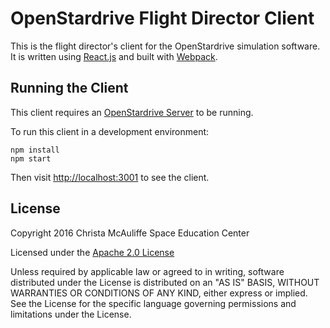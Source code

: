 # OpenStardrive Flight Director Client

This is the flight director's client for the OpenStardrive simulation software.
It is written using [React.js](https://github.com/reactjs)
and built with [Webpack](https://github.com/webpack/webpack).


## Running the Client

This client requires an
[OpenStardrive Server](https://github.com/openstardrive/server)
to be running.

To run this client in a development environment:

```
npm install
npm start
```

Then visit [http://localhost:3001](http://localhost:3001) to see the client.


## License

Copyright 2016 Christa McAuliffe Space Education Center

Licensed under the [Apache 2.0 License](LICENSE)

Unless required by applicable law or agreed to in writing, software
distributed under the License is distributed on an "AS IS" BASIS,
WITHOUT WARRANTIES OR CONDITIONS OF ANY KIND, either express or implied.
See the License for the specific language governing permissions and
limitations under the License.
